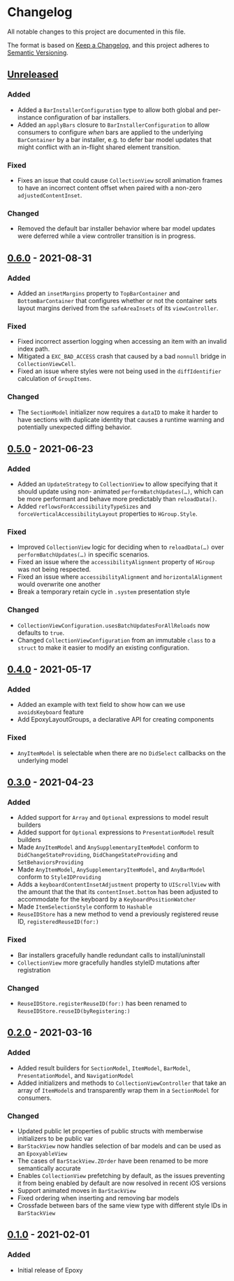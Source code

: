 # Changelog
All notable changes to this project are documented in this file.

The format is based on [Keep a Changelog](https://keepachangelog.com/en/1.0.0/),
and this project adheres to [Semantic Versioning](https://semver.org/spec/v2.0.0.html).

## [Unreleased](https://github.com/airbnb/epoxy-ios/compare/0.6.0...HEAD)

### Added
- Added a `BarInstallerConfiguration` type to allow both global and per-instance configuration of
  bar installers.
- Added an `applyBars` closure to `BarInstallerConfiguration` to allow consumers to configure _when_
  bars are applied to the underlying `BarContainer` by a bar installer, e.g. to defer bar model
  updates that might conflict with an in-flight shared element transition.

### Fixed
- Fixes an issue that could cause `CollectionView` scroll animation frames to have an incorrect
  content offset when paired with a non-zero `adjustedContentInset`.

### Changed
- Removed the default bar installer behavior where bar model updates were deferred while a view
  controller transition is in progress.

## [0.6.0](https://github.com/airbnb/epoxy-ios/compare/0.5.0...0.6.0) - 2021-08-31

### Added
- Added an `insetMargins` property to `TopBarContainer` and `BottomBarContainer` that configures
  whether or not the container sets layout margins derived from the `safeAreaInsets` of its
  `viewController`.

### Fixed
- Fixed incorrect assertion logging when accessing an item with an invalid index path.
- Mitigated a `EXC_BAD_ACCESS` crash that caused by a bad `nonnull` bridge in `CollectionViewCell`.
- Fixed an issue where styles were not being used in the `diffIdentifier` calculation of `GroupItems`.

### Changed
- The `SectionModel` initializer now requires a `dataID` to make it harder to have sections with
  duplicate identity that causes a runtime warning and potentially unexpected diffing behavior.

## [0.5.0](https://github.com/airbnb/epoxy-ios/compare/0.4.0...0.5.0) - 2021-06-23

### Added
- Added an `UpdateStrategy` to `CollectionView` to allow specifying that it should update using non-
  animated `performBatchUpdates(…)`, which can be more performant and behave more predictably than
  `reloadData()`.
- Added `reflowsForAccessibilityTypeSizes` and `forceVerticalAccessibilityLayout` properties to `HGroup.Style`.

### Fixed
- Improved `CollectionView` logic for deciding when to `reloadData(…)` over `performBatchUpdates(…)`
  in specific scenarios.
- Fixed an issue where the `accessibilityAlignment` property of `HGroup` was not being respected.
- Fixed an issue where `accessibilityAlignment` and `horizontalAlignment` would overwrite one another
- Break a temporary retain cycle in `.system` presentation style

### Changed
- `CollectionViewConfiguration.usesBatchUpdatesForAllReloads` now defaults to `true`.
- Changed `CollectionViewConfiguration` from an immutable `class` to a `struct` to make it easier to
  modify an existing configuration.

## [0.4.0](https://github.com/airbnb/epoxy-ios/compare/0.3.0...0.4.0) - 2021-05-17

### Added
- Added an example with text field to show how can we use `avoidsKeyboard` feature
- Add EpoxyLayoutGroups, a declarative API for creating components

### Fixed
- `AnyItemModel` is selectable when there are no `DidSelect` callbacks on the underlying model

## [0.3.0](https://github.com/airbnb/epoxy-ios/compare/0.2.0...0.3.0) - 2021-04-23

### Added
- Added support for `Array` and `Optional` expressions to model result builders
- Added support for `Optional` expressions to `PresentationModel` result builders
- Made `AnyItemModel` and `AnySupplementaryItemModel` conform to `DidChangeStateProviding`,
  `DidChangeStateProviding` and `SetBehaviorsProviding`
- Made `AnyItemModel`, `AnySupplementaryItemModel`, and `AnyBarModel` conform to `StyleIDProviding`
- Adds a `keyboardContentInsetAdjustment` property to `UIScrollView` with the amount that the that
  its `contentInset.bottom` has been adjusted to accommodate for the keyboard by a
  `KeyboardPositionWatcher`
- Made `ItemSelectionStyle` conform to `Hashable`
- `ReuseIDStore` has a new method to vend a previously registered reuse ID,
  `registeredReuseID(for:)`

### Fixed
- Bar installers gracefully handle redundant calls to install/uninstall
- `CollectionView` more gracefully handles styleID mutations after registration

### Changed
- `ReuseIDStore.registerReuseID(for:)` has been renamed to `ReuseIDStore.reuseID(byRegistering:)`

## [0.2.0](https://github.com/airbnb/epoxy-ios/compare/0.1.0...0.2.0) - 2021-03-16

### Added
- Added result builders for `SectionModel`, `ItemModel`, `BarModel`, `PresentationModel`, and
  `NavigationModel`
- Added initializers and methods to `CollectionViewController` that take an array of `ItemModel`s
  and transparently wrap them in a `SectionModel` for consumers.

### Changed
- Updated public let properties of public structs with memberwise initializers to be public var
- `BarStackView` now handles selection of bar models and can be used as an `EpoxyableView`
- The cases of `BarStackView.ZOrder` have been renamed to be more semantically accurate
- Enables `CollectionView` prefetching by default, as the issues preventing it from being enabled by
  default are now resolved in recent iOS versions
- Support animated moves in `BarStackView`
- Fixed ordering when inserting and removing bar models
- Crossfade between bars of the same view type with different style IDs in `BarStackView`

## [0.1.0](https://github.com/airbnb/epoxy-ios/compare/171f63da...0.1.0) - 2021-02-01

### Added
- Initial release of Epoxy
